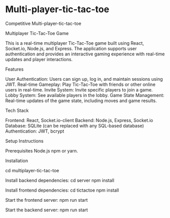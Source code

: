 # Multi-player-tic-tac-toe

Competitive Multi-player-tic-tac-toe

Multiplayer Tic-Tac-Toe Game

This is a real-time multiplayer Tic-Tac-Toe game built using React, Socket.io, Node.js, and Express. The application supports user authentication and provides an interactive gaming experience with real-time updates and player interactions.

Features

User Authentication: Users can sign up, log in, and maintain sessions using JWT. Real-time Gameplay: Play Tic-Tac-Toe with friends or other online users in real-time. Invite System: Invite specific players to join a game. Lobby System: See available players in the lobby. Game State Management: Real-time updates of the game state, including moves and game results.

Tech Stack

Frontend: React, Socket.io-client Backend: Node.js, Express, Socket.io Database: SQLite (can be replaced with any SQL-based database) Authentication: JWT, bcrypt

Setup Instructions

Prerequisites Node.js npm or yarn.

Installation

cd multiplayer-tic-tac-toe

Install backend dependencies:
cd server npm install

Install frontend dependencies:
cd tictactoe npm install

Start the frontend server:
npm run start

Start the backend server:
npm run start